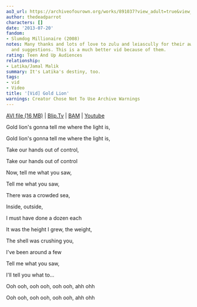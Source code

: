 ```yaml
---
ao3_url: https://archiveofourown.org/works/891037?view_adult=true&view_full_work=true
author: thedeadparrot
characters: []
date: '2013-07-20'
fandom:
- Slumdog Millionaire (2008)
notes: Many thanks and lots of love to zulu and leiascully for their awesome comments
  and suggestions. This is a much better vid because of them.
rating: Teen And Up Audiences
relationship:
- Latika/Jamal Malik
summary: It's Latika's destiny, too.
tags:
- vid
- Video
title: '[Vid] Gold Lion'
warnings: Creator Chose Not To Use Archive Warnings
---
```


[AVI file (16 MB)](http://dl.getdropbox.com/u/2436187/vids/goldlion_new.avi) | [Blip.Tv](http://blip.tv/file/2331986/) | [BAM](http://bamvidvault.ning.com/video/gold-lion-slumdog-millionaire) | [Youtube](http://youtu.be/scwZVjggUzU)





Gold lion's gonna tell me where the light is,  

Gold lion's gonna tell me where the light is,  

Take our hands out of control,  

Take our hands out of control

Now, tell me what you saw,  

Tell me what you saw,  

There was a crowded sea,  

Inside, outside,  

I must have done a dozen each

It was the height I grew, the weight,  

The shell was crushing you,  

I've been around a few

Tell me what you saw,  

I'll tell you what to...  

Ooh ooh, ooh ooh, ooh ooh, ahh ohh  

Ooh ooh, ooh ooh, ooh ooh, ahh ohh